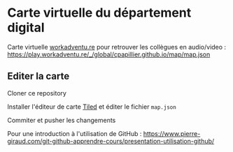 # Carte virtuelle du département digital

Carte virtuelle [workadventu.re](http://workadventu.re/) pour retrouver les collègues en audio/video : https://play.workadventu.re/_/global/cpapillier.github.io/map/map.json

## Editer la carte

Cloner ce repository

Installer l'éditeur de carte [Tiled](https://www.mapeditor.org) et éditer le fichier `map.json`

Commiter et pusher les changements

Pour une introduction à l'utilisation de GitHub : https://www.pierre-giraud.com/git-github-apprendre-cours/presentation-utilisation-github/

